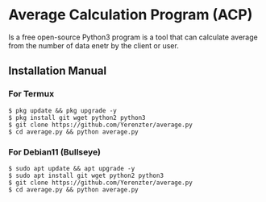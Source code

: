 # Average Calculation Program (ACP)
Is a free open-source Python3 program is a tool that can calculate average from the number of data enetr by the client or user.

## Installation Manual

### For Termux

``` 
$ pkg update && pkg upgrade -y
$ pkg install git wget python2 python3
$ git clone https://github.com/Yerenzter/average.py
$ cd average.py && python average.py
```

### For Debian11 (Bullseye)

```
$ sudo apt update && apt upgrade -y
$ sudo apt install git wget python2 python3
$ git clone https://github.com/Yerenzter/average.py
$ cd average.py && python average.py
```
